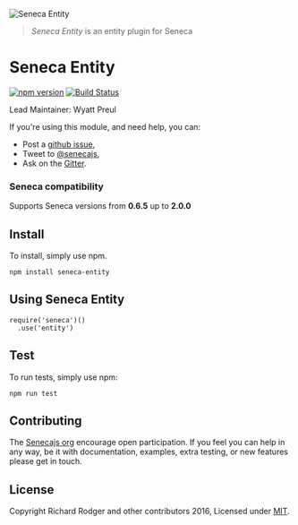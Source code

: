 ![Seneca Entity](http://senecajs.org/files/assets/seneca-logo.png)

> _Seneca Entity_ is an entity plugin for Seneca

# Seneca Entity
[![npm version][npm-badge]][npm-url]
[![Build Status][travis-badge]][travis-url]

Lead Maintainer: Wyatt Preul

If you're using this module, and need help, you can:

- Post a [github issue][],
- Tweet to [@senecajs][],
- Ask on the [Gitter][gitter-url].

### Seneca compatibility
Supports Seneca versions from **0.6.5** up to **2.0.0**

## Install
To install, simply use npm.

```
npm install seneca-entity
```
## Using Seneca Entity

```
require('seneca')()
  .use('entity')
```

## Test
To run tests, simply use npm:

```
npm run test
```

## Contributing
The [Senecajs org][] encourage open participation. If you feel you can help in any way, be it with
documentation, examples, extra testing, or new features please get in touch.

## License
Copyright Richard Rodger and other contributors 2016, Licensed under [MIT][].

[travis-badge]: https://travis-ci.org/senecajs/seneca-entity.svg
[travis-url]: https://travis-ci.org/senecajs/seneca-entity
[npm-badge]: https://badge.fury.io/js/seneca-entity.svg
[npm-url]: https://badge.fury.io/js/seneca-entity
[github issue]: https://github.com/rjrodger/seneca-level-store/issues
[@senecajs]: http://twitter.com/senecajs
[gitter-url]: https://gitter.im/senecajs/seneca
[Senecajs org]: https://github.com/senecajs/
[MIT]: ./LICENSE
